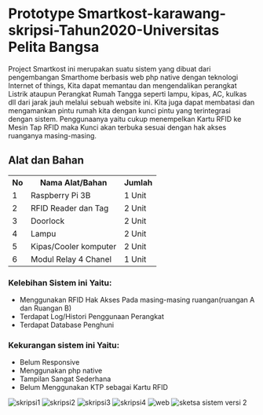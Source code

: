 # Prototype Smartkost-karawang-skripsi-Tahun2020-Universitas Pelita Bangsa

<p>Project Smartkost ini merupakan suatu sistem yang dibuat dari pengembangan Smarthome berbasis web php native dengan teknologi Internet of things, Kita dapat memantau dan mengendalikan perangkat Listrik ataupun Perangkat Rumah Tangga seperti lampu, kipas, AC, kulkas dll dari jarak jauh melalui sebuah website ini. Kita juga dapat membatasi dan mengamankan pintu rumah kita dengan kunci pintu yang terintegrasi dengan sistem. Penggunaanya yaitu cukup menempelkan Kartu RFID ke Mesin Tap RFID maka Kunci akan terbuka sesuai dengan hak akses ruanganya masing-masing.</p>
<h2>Alat dan Bahan</h2>

<table>
  <tr>
    <th>No</th>
    <th>Nama Alat/Bahan</th>
    <th>Jumlah</th>
  </tr>
  <tr>
    <td>1</td>
    <td>Raspberry Pi 3B</td>
    <td>1 Unit</td>
  </tr>
  <tr>
    <td>2</td>
    <td>RFID Reader dan Tag</td>
    <td>2 Unit</td>
  </tr>
  <tr>
    <td>3</td>
    <td>Doorlock</td>
    <td>2 Unit</td>
  </tr>
  <tr>
    <td>4</td>
    <td>Lampu</td>
    <td>2 Unit</td>
  </tr>
  <tr>
    <td>5</td>
    <td>Kipas/Cooler komputer</td>
    <td>2 Unit</td>
  </tr>
  <tr>
    <td>6</td>
    <td>Modul Relay 4 Chanel</td>
    <td>1 Unit</td>
  </tr>
</table>

 <h3>Kelebihan Sistem ini Yaitu:</h3>
<ul>
  <li>Menggunakan RFID Hak Akses Pada masing-masing ruangan(ruangan A dan Ruangan B)</li>
  <li>Terdapat Log/Histori Penggunaan Perangkat</li>
  <li>Terdapat Database Penghuni</li>
</ul>
<h3>Kekurangan sistem ini Yaitu:</h3>
<ul>
  <li>Belum Responsive</li>
  <li>Menggunakan php native</li>
  <li>Tampilan Sangat Sederhana</li>
  <li>Belum Menggunakan KTP sebagai Kartu RFID</li>
</ul>

![skripsi1](https://user-images.githubusercontent.com/57047229/138588830-d65f4279-2270-4330-b472-7ebbbd14bc5f.jpg=100x100)
![skripsi2](https://user-images.githubusercontent.com/57047229/138588833-6b09405d-5c03-4bd7-8879-67bdde645eb0.jpg)
![skripsi3](https://user-images.githubusercontent.com/57047229/138588835-ba275227-09fe-4b1d-a72e-2745cdb5d880.jpg)
![skripsi4](https://user-images.githubusercontent.com/57047229/138588836-ff3888c1-cd62-430f-8d2f-9850eaafcc47.jpg)
![web](https://user-images.githubusercontent.com/57047229/138589220-e5f36dd4-d2b7-444f-b52a-782dc87d8499.jpg)
![sketsa sistem versi 2](https://user-images.githubusercontent.com/57047229/138588861-7c40a0b3-c7c5-4560-8367-3388f4db5cf8.jpg)


